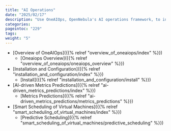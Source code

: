```yaml
---
title: "AI Operations"
date: "2025/02/17"
description: "Use OneAIOps, OpenNebula's AI operations framework, to increase efficiency and reduce costs with intelligent predictions, monitoring and management"
categories:
pageintoc: "229"
tags:
weight: "5"
---
```


<a id="ai-operations"></a>

<!--# AI Operations -->

* [Overview of OneAIOps]({{% relref "overview_of_oneaiops/index" %}})
  * [Oneaiops Overview]({{% relref "overview_of_oneaiops/oneaiops_overview" %}})
* [Installation and Configuration]({{% relref "installation_and_configuration/index" %}})
  * [Install]({{% relref "installation_and_configuration/install" %}})
* [AI-driven Metrics Predictions]({{% relref "ai-driven_metrics_predictions/index" %}})
  * [Metrics Predictions]({{% relref "ai-driven_metrics_predictions/metrics_predictions" %}})
* [Smart Scheduling of Virtual Machines]({{% relref "smart_scheduling_of_virtual_machines/index" %}})
  * [Predictive Scheduling]({{% relref "smart_scheduling_of_virtual_machines/predictive_scheduling" %}})

